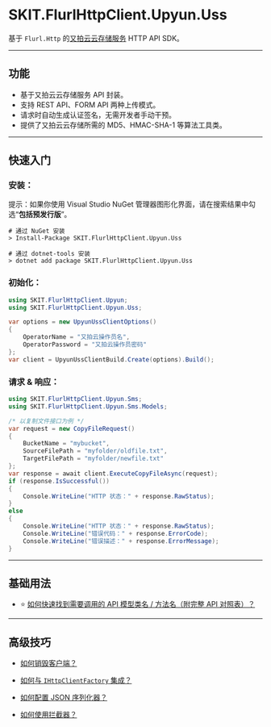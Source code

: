 ﻿# SKIT.FlurlHttpClient.Upyun.Uss

基于 `Flurl.Http` 的[又拍云云存储服务](https://www.upyun.com/products/sms/) HTTP API SDK。

---

## 功能

-   基于又拍云云存储服务 API 封装。
-   支持 REST API、FORM API 两种上传模式。
-   请求时自动生成认证签名，无需开发者手动干预。
-   提供了又拍云云存储所需的 MD5、HMAC-SHA-1 等算法工具类。

---

## 快速入门

### 安装：

提示：如果你使用 Visual Studio NuGet 管理器图形化界面，请在搜索结果中勾选“**包括预发行版**”。

```shell
# 通过 NuGet 安装
> Install-Package SKIT.FlurlHttpClient.Upyun.Uss

# 通过 dotnet-tools 安装
> dotnet add package SKIT.FlurlHttpClient.Upyun.Uss
```

### 初始化：

```csharp
using SKIT.FlurlHttpClient.Upyun;
using SKIT.FlurlHttpClient.Upyun.Uss;

var options = new UpyunUssClientOptions()
{
    OperatorName = "又拍云操作员名",
    OperatorPassword = "又拍云操作员密码"
};
var client = UpyunUssClientBuild.Create(options).Build();
```

### 请求 & 响应：

```csharp
using SKIT.FlurlHttpClient.Upyun.Sms;
using SKIT.FlurlHttpClient.Upyun.Sms.Models;

/* 以复制文件接口为例 */
var request = new CopyFileRequest()
{
    BucketName = "mybucket",
    SourceFilePath = "myfolder/oldfile.txt",
    TargetFilePath = "myfolder/newfile.txt"
};
var response = await client.ExecuteCopyFileAsync(request);
if (response.IsSuccessful())
{
    Console.WriteLine("HTTP 状态：" + response.RawStatus);
}
else
{
    Console.WriteLine("HTTP 状态：" + response.RawStatus);
    Console.WriteLine("错误代码：" + response.ErrorCode);
    Console.WriteLine("错误描述：" + response.ErrorMessage);
}
```

---

## 基础用法

-   ⭐ [如何快速找到需要调用的 API 模型类名 / 方法名（附完整 API 对照表）？](./Basic_ModelDefinition.md)

---

## 高级技巧

-   [如何销毁客户端？](./Advanced_Dispose.md)

-   [如何与 `IHttpClientFactory` 集成？](./Advanced_IHttpClientFactory.md)

-   [如何配置 JSON 序列化器？](./Advanced_JsonSerializer.md)

-   [如何使用拦截器？](./Advanced_Interceptor.md)

